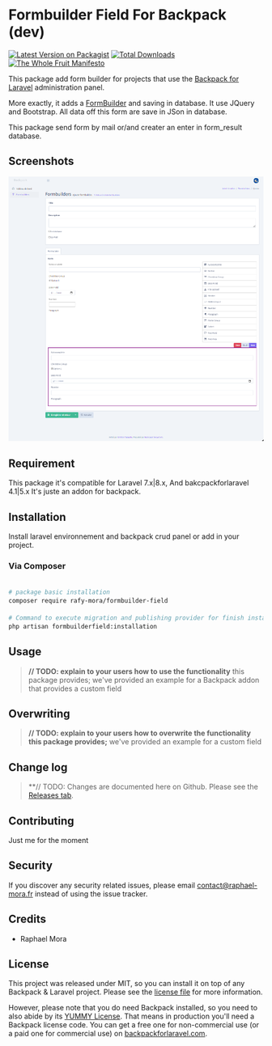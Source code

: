# Formbuilder Field For Backpack (dev)

[![Latest Version on Packagist][ico-version]][link-packagist]
[![Total Downloads][ico-downloads]][link-downloads]
[![The Whole Fruit Manifesto](https://img.shields.io/badge/writing%20standard-the%20whole%20fruit-brightgreen)](https://github.com/the-whole-fruit/manifesto)

This package add form builder for projects that use the [Backpack for Laravel](https://backpackforlaravel.com/) administration panel.

More exactly, it adds a [FormBuilder](https://formbuilder.online/) and saving in database. It use JQuery and Bootstrap. All data off this form are save in JSon in database.

This package send form by mail or/and creater an enter in form_result database.

## Screenshots

![Backpack Toggle Field Addon](https://github.com/RafyMora/formbuilder-field/blob/b95e8f82c8d8ebe86e65e6a559cd8af0b0ed5560/resources/assets/images/screenshot_2022-03-11.png)

## Requirement

This package it's compatible for Laravel 7.x|8.x, And bakcpackforlaravel 4.1|5.x
It's juste an addon for backpack.

## Installation

Install laravel environnement and backpack crud panel or add in your project.

### Via Composer

``` bash

# package basic installation
composer require rafy-mora/formbuilder-field

# Command to execute migration and publishing provider for finish installation
php artisan formbuilderfield:installation

```

## Usage

> **// TODO: explain to your users how to use the functionality** this package provides; 
> we've provided an example for a Backpack addon that provides a custom field

## Overwriting

> **// TODO: explain to your users how to overwrite the functionality this package provides;**
> we've provided an example for a custom field

## Change log

>**// TODO: Changes are documented here on Github. Please see the [Releases tab](https://github.com/rafy-mora/formbuilder-field/releases).

## Contributing

Just me for the moment

## Security

If you discover any security related issues, please email contact@raphael-mora.fr instead of using the issue tracker.

## Credits

- Raphael Mora

## License

This project was released under MIT, so you can install it on top of any Backpack & Laravel project. Please see the [license file](license.md) for more information. 

However, please note that you do need Backpack installed, so you need to also abide by its [YUMMY License](https://github.com/Laravel-Backpack/CRUD/blob/master/LICENSE.md). That means in production you'll need a Backpack license code. You can get a free one for non-commercial use (or a paid one for commercial use) on [backpackforlaravel.com](https://backpackforlaravel.com).


[ico-version]: https://img.shields.io/packagist/v/rafy-mora/formbuilder-field.svg?style=flat-square
[ico-downloads]: https://img.shields.io/packagist/dt/rafy-mora/formbuilder-field.svg?style=flat-square

[link-packagist]: https://packagist.org/packages/rafy-mora/formbuilder-field
[link-downloads]: https://packagist.org/packages/rafy-mora/formbuilder-field
[link-author]: https://github.com/rafy-mora
[link-contributors]: ../../contributors
